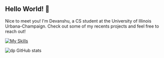  ##   Hello World! 👋

Nice to meet you! I'm Devanshu, a CS student at the University of Illinois Urbana-Champaign. Check out some of my recents projects and feel free to reach out!

[![My Skills](https://skillicons.dev/icons?i=cpp,python,html,css,js,ts,java,raspberrypi,gcp,threejs,opencv,react,windows,git&perline=15)](https://skillicons.dev)

![dp GitHub stats](https://github-readme-stats.vercel.app/api?username=dpandaman&show_icons=true&theme=tokyonight)

<!-- ![GitHub Stats](https://streak-stats.demolab.com?user=dpandaman) -->

